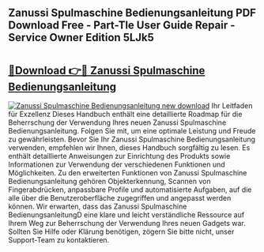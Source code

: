 ## Zanussi Spulmaschine Bedienungsanleitung PDF Download Free - Part-Tle User Guide Repair - Service Owner Edition 5LJk5

# <h2><a href="http://df57uk8.blite.top/?on=Zanussi+Spulmaschine+Bedienungsanleitung">🔗Download 👉🔴 Zanussi Spulmaschine Bedienungsanleitung</a></h2>

[![Zanussi Spulmaschine Bedienungsanleitung new download](https://i.imgur.com/lujVjoI.png)](http://df57uk8.blite.top/?on=Zanussi+Spulmaschine+Bedienungsanleitung)
Ihr Leitfaden für Exzellenz Dieses Handbuch enthält eine detaillierte Roadmap für die Beherrschung der Verwendung Ihres neuen Zanussi Spulmaschine Bedienungsanleitung. Folgen Sie mit, um eine optimale Leistung und Freude zu gewährleisten. Bevor Sie Ihr Zanussi Spulmaschine Bedienungsanleitung verwenden, empfehlen wir Ihnen, dieses Handbuch sorgfältig zu lesen. Es enthält detaillierte Anweisungen zur Einrichtung des Produkts sowie Informationen zur Verwendung der verschiedenen Funktionen und Möglichkeiten. Zu den erweiterten Funktionen von Zanussi Spulmaschine Bedienungsanleitung gehören Objekterkennung, Scannen von Fingerabdrücken, anpassbare Profile und automatisierte Aufgaben, auf die alle über die Benutzeroberfläche zugegriffen und angepasst werden können. Wir erwarten, dass das Zanussi Spulmaschine BedienungsanleitungD eine klare und leicht verständliche Ressource auf Ihrem Weg zur Beherrschung der Verwendung Ihres neuen Gadgets war. Sollten Sie Hilfe oder Klärung benötigen, zögern Sie bitte nicht, unser Support-Team zu kontaktieren.
